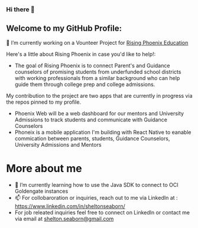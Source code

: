 ### Hi there 👋


## Welcome to my GitHub Profile:
 🔭 I’m currently working on a Vounteer Project for [Rising Phoenix Education](https://mwilson7598.wixsite.com/rising-phoenix-educa)
 
 Here's a little about Rising Phoenix in case you'd like to help!:
- The goal of Rising Phoenix is to connect Parent's and Guidance counselors of promising students from underfunded school districts with working               professionals from a similar background who can help guide them through college prep and college admissions.

My contribution to the project are two apps that are currently in progress via the repos pinned to my profile. 
- Phoenix Web will be a web dashboard for our mentors and University Admissions to track students and communicate with Guidance Counselors
- Phoneix is a mobile application I'm building with React Native to eanable commication between parents, students, Guidance Counselors, University Admissions and Mentors

# More about me
 - 🌱 I’m currently learning how to use the Java SDK to connect to OCI Goldengate instances
- 📫 For collobaroration or inquiries, reach out to me via LinkedIn at : https://www.linkedin.com/in/sheltonseaborn/ 
- For job releated inquiries feel free to connect on LinkedIn or contact me via email at shelton.seaborn@gmail.com


